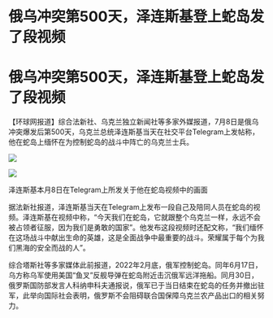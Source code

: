 # 俄乌冲突第500天，泽连斯基登上蛇岛发了段视频

# 俄乌冲突第500天，泽连斯基登上蛇岛发了段视频

【环球网报道】综合法新社、乌克兰独立新闻社等多家外媒报道，7月8日是俄乌冲突爆发后第500天，乌克兰总统泽连斯基当天在社交平台Telegram上发帖称，他在蛇岛上缅怀在为控制蛇岛的战斗中阵亡的乌克兰士兵。

![](https://inews.gtimg.com/om_bt/OKAFsuucoprldys0TkUmjTXYogJb888tdmd3mKs6YKDnkAA/1000)

![](https://inews.gtimg.com/om_bt/OvkPwPNrvFzxIjUCfKmsxitQA5yV9QaUP0SMl_N4IrJrcAA/1000)

泽连斯基本月8日在Telegram上所发关于他在蛇岛视频中的画面

据法新社报道，泽连斯基当天在Telegram上发布一段自己及陪同人员在蛇岛的视频。泽连斯基在视频中称，“今天我们在蛇岛，它就跟整个乌克兰一样，永远不会被占领者征服，因为我们是勇敢的国家”。他发布这段视频时还配文称，“我们缅怀在这场战斗中献出生命的英雄，这是全面战争中最重要的战斗。荣耀属于每个为我们黑海的安全而战的人”。

综合塔斯社等多家媒体此前报道，2022年2月底，俄军控制蛇岛。同年6月17日，乌方称乌军使用美国“鱼叉”反舰导弹在蛇岛附近击沉俄军远洋拖船。同月30日，俄罗斯国防部发言人科纳申科夫通报说，俄军已于当日结束在蛇岛的任务并撤出驻军，此举向国际社会表明，俄罗斯不会阻碍联合国保障乌克兰农产品出口的相关努力。

